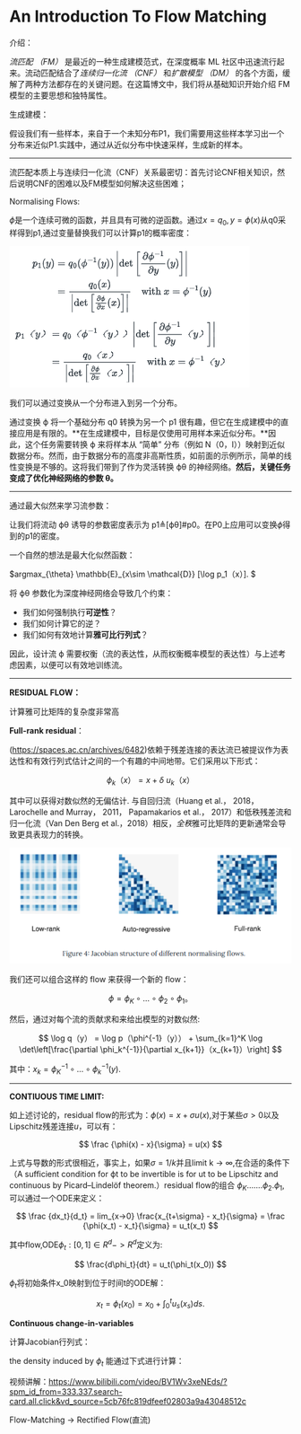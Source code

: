 # An Introduction To Flow Matching

介绍：

*流匹配 （FM）* 是最近的一种生成建模范式，在深度概率 ML 社区中迅速流行起来。流动匹配结合了*连续归一化流 （CNF）* 和*扩散模型 （DM）* 的各个方面，缓解了两种方法都存在的关键问题。在这篇博文中，我们将从基础知识开始介绍 FM 模型的主要思想和独特属性。

生成建模：

假设我们有一些样本，来自于一个未知分布P1，我们需要用这些样本学习出一个分布来近似P1.实践中，通过从近似分布中快速采样，生成新的样本。

---

流匹配本质上与连续归一化流（CNF）关系最密切：首先讨论CNF相关知识，然后说明CNF的困难以及FM模型如何解决这些困难；

Normalising Flows:

$\phi$是一个连续可微的函数，并且具有可微的逆函数。通过$x = q_0, y = \phi(x)$从q0采样得到p1,通过变量替换我们可以计算p1的概率密度：

![image.png](assets/chang_variable.png)

我们可以通过变换从一个分布进入到另一个分布。

通过变换 ϕ 将一个基础分布 q0 转换为另一个 p1 很有趣，但它在生成建模中的直接应用是有限的。**在生成建模中，目标是仅使用可用样本来近似分布。**因此，这个任务需要转换 ϕ 来将样本从 “简单” 分布（例如 N（0，I））映射到近似数据分布。然而，由于数据分布的高度非高斯性质，如前面的示例所示，简单的线性变换是不够的。这将我们带到了作为灵活转换 ϕθ 的神经网络。**然后，关键任务变成了优化神经网络的参数 θ。**

---

通过最大似然来学习流参数：

让我们将流动 ϕθ 诱导的参数密度表示为 p1≜[ϕθ]#p0。在P0上应用可以变换$\phi$得到的p1的密度。

一个自然的想法是最大化似然函数：

$argmax_{\theta} \mathbb{E}_{x\sim \mathcal{D}} [\log p_1（x）]. $

将 ϕθ 参数化为深度神经网络会导致几个约束：

* 我们如何强制执行**可逆性**？
* 我们如何计算它的逆？
* 我们如何有效地计算**雅可比行列式**？

因此，设计流 ϕ 需要权衡（流的表达性，从而权衡概率模型的表达性）与上述考虑因素，以便可以有效地训练流。

---

**RESIDUAL FLOW：**

计算雅可比矩阵的复杂度非常高

**Full-rank residual**：

(https://spaces.ac.cn/archives/6482)依赖于残差连接的表达流已被提议作为表达性和有效行列式估计之间的一个有趣的中间地带。它们采用以下形式：

$$
\phi_k（x） = x + \delta ~u_k（x）
$$

其中可以获得对数似然的无偏估计. 与自回归流（Huang et al.， 2018， Larochelle and Murray， 2011， Papamakarios et al.， 2017）和低秩残差流和归一化流（Van Den Berg et al.，2018）相反，*全秩*雅可比矩阵的更新通常会导致更具表现力的转换。

![image.png](assets/flow_matching_Jacobian.png)

我们还可以组合这样的 flow 来获得一个新的 flow：

$$
\phi = \phi_K \circ \ldots \circ \phi_2 \circ \phi_1。
$$

然后，通过对每个流的贡献求和来给出模型的对数似然:

$$
\log q（y） = \log p（\phi^{-1}（y）） + \sum_{k=1}^K \log \det\left[\frac{\partial \phi_k^{-1}}{\partial x_{k+1}}（x_{k+1}）\right]
$$

其中：$x_k=\phi^{-1}_K \circ \ldots \circ \phi_k^{-1}(y)$.

---

**CONTIUOUS TIME LIMIT:**

如上述讨论的，residual flow的形式为：$\phi(x)=x+\sigma u(x)$,对于某些$\sigma > 0$以及Lipschitz残差连接$u$，可以有：

$$
\frac {\phi(x) - x}{\sigma} = u(x)
$$

上式与导数的形式很相近，事实上，如果$\sigma=1/k$并且limit k -> $\infty$,在合适的条件下（A sufficient condition for ϕt to be invertible is for ut to be Lipschitz and continuous by Picard–Lindelöf theorem.）residual flow的组合 $\phi_K ....... \phi_2 .\phi_1$,可以通过一个ODE来定义：

$$
\frac {dx_t}{d_t} = lim_{x->0} \frac{x_{t+\sigma} - x_t}{\sigma} = \frac {\phi(x_t) - x_t}{\sigma} = u_t(x_t)
$$

其中flow,ODE$\phi_t:[0, 1] \in R^{d} -> R^{d}$定义为:

$$
\frac{d\phi_t}{dt} = u_t(\phi_t(x_0))
$$

$\phi_t$将初始条件x_0映射到位于时间t的ODE解：

$$
x_t = \phi_t(x_0) = x_0 + \int_{0}^{t} u_s(x_s) ds.
$$



**Continuous change-in-variables**

计算Jacobian行列式：

the density induced by $\phi_t$ 能通过下式进行计算：


视频讲解：https://www.bilibili.com/video/BV1Wv3xeNEds/?spm_id_from=333.337.search-card.all.click&vd_source=5cb76fc819dfeef02803a9a43048512c

Flow-Matching -> Rectified Flow(直流)
